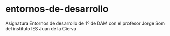 # entornos-de-desarrollo
Asignatura Entornos de desarrollo de 1º de DAM con el profesor Jorge Som del instituto IES Juan de la Cierva
